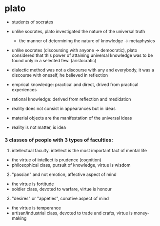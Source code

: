 # plato

- students of socrates

- unlike socrates, plato investigated the nature of the universal truth
  - the manner of determining the nature of knowledge -> metaphysics

- unlike socrates (discoursing with anyone -> democratic), plato considered that
  this power of attaining universal knowledge was to be found only in a selected few. (aristocratic)

- dialectic method was not a discourse with any and everybody, it was a
  discourse with oneself, he believed in reflection

- emprical knowledge: practical and direct, drived from practical experiences
- rational knowledge: derived from reflection and medidation

- reality does not consist in appearances but in ideas
- material objects are the manifestation of the universal ideas
- reality is not matter, is idea


### 3 classes of people with 3 types of faculties:

1. intellectual faculty. intellect is the most important fact of mental life
  - the virtue of intellect is prudence (cognition)
  - philosophical class, pursuit of knowledge, virtue is wisdom

2. "passian" and not emotion, affective aspect of mind
  - the virtue is fortitude
  - soldier class, devoted to warfare, virtue is honour

3. "desires" or "appeties", conative aspect of mind
  - the virtue is temperance
  - artisan/industrial class, devoted to trade and crafts, virtue is money-making
